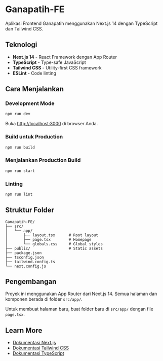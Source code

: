 # Ganapatih-FE

Aplikasi Frontend Ganapatih menggunakan Next.js 14 dengan TypeScript dan Tailwind CSS.

## Teknologi

- **Next.js 14** - React Framework dengan App Router
- **TypeScript** - Type-safe JavaScript
- **Tailwind CSS** - Utility-first CSS framework
- **ESLint** - Code linting

## Cara Menjalankan

### Development Mode

```bash
npm run dev
```

Buka [http://localhost:3000](http://localhost:3000) di browser Anda.

### Build untuk Production

```bash
npm run build
```

### Menjalankan Production Build

```bash
npm run start
```

### Linting

```bash
npm run lint
```

## Struktur Folder

```
Ganapatih-FE/
├── src/
│   └── app/
│       ├── layout.tsx      # Root layout
│       ├── page.tsx        # Homepage
│       └── globals.css     # Global styles
├── public/                 # Static assets
├── package.json
├── tsconfig.json
├── tailwind.config.ts
└── next.config.js
```

## Pengembangan

Proyek ini menggunakan App Router dari Next.js 14. Semua halaman dan komponen berada di folder `src/app/`.

Untuk membuat halaman baru, buat folder baru di `src/app/` dengan file `page.tsx`.

## Learn More

- [Dokumentasi Next.js](https://nextjs.org/docs)
- [Dokumentasi Tailwind CSS](https://tailwindcss.com/docs)
- [Dokumentasi TypeScript](https://www.typescriptlang.org/docs)

